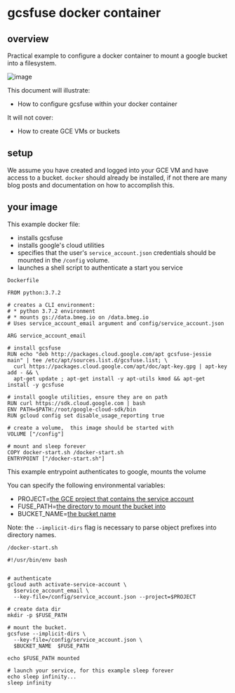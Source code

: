 # gcsfuse docker container

## overview

Practical example to configure a docker container to mount a google bucket into a filesystem.

![image](https://user-images.githubusercontent.com/47808/54389220-d4a48c80-465c-11e9-8596-9bb5400e10c6.png)


This document will illustrate:

* How to configure gcsfuse within your docker container

It will not cover:

* How to create GCE VMs or buckets

## setup

We assume you have created and logged into your GCE VM and have access to a bucket.
`docker` should already be installed, if not there are many blog posts and documentation on how to accomplish this.


## your image

This example docker file:
* installs gcsfuse
* installs google's cloud utilities
* specifies that the user's `service_account.json` credentials should be mounted in the `/config` volume.
* launches a shell script to authenticate a start you service

`Dockerfile`
```
FROM python:3.7.2

# creates a CLI environment:
# * python 3.7.2 environment
# * mounts gs://data.bmeg.io on /data.bmeg.io
# Uses service_account_email argument and config/service_account.json

ARG service_account_email

# install gcsfuse
RUN echo "deb http://packages.cloud.google.com/apt gcsfuse-jessie main" | tee /etc/apt/sources.list.d/gcsfuse.list; \
  curl https://packages.cloud.google.com/apt/doc/apt-key.gpg | apt-key add - && \
  apt-get update ; apt-get install -y apt-utils kmod && apt-get install -y gcsfuse

# install google utilities, ensure they are on path
RUN curl https://sdk.cloud.google.com | bash
ENV PATH=$PATH:/root/google-cloud-sdk/bin
RUN gcloud config set disable_usage_reporting true

# create a volume,  this image should be started with
VOLUME ["/config"]

# mount and sleep forever
COPY docker-start.sh /docker-start.sh
ENTRYPOINT ["/docker-start.sh"]
```

This example entrypoint authenticates to google, mounts the volume

You can specify the following environmental variables:

* PROJECT=[the GCE project that contains the service account]()
* FUSE_PATH=[the directory to mount the bucket into]()
* BUCKET_NAME=[the bucket name]()

Note:  the `--implicit-dirs` flag is necessary to parse object prefixes into directory names.

`/docker-start.sh`
```
#!/usr/bin/env bash


# authenticate
gcloud auth activate-service-account \
  $service_account_email \
  --key-file=/config/service_account.json --project=$PROJECT

# create data dir
mkdir -p $FUSE_PATH

# mount the bucket.  
gcsfuse --implicit-dirs \
  --key-file=/config/service_account.json \
  $BUCKET_NAME  $FUSE_PATH

echo $FUSE_PATH mounted

# launch your service, for this example sleep forever
echo sleep infinity...
sleep infinity
```
